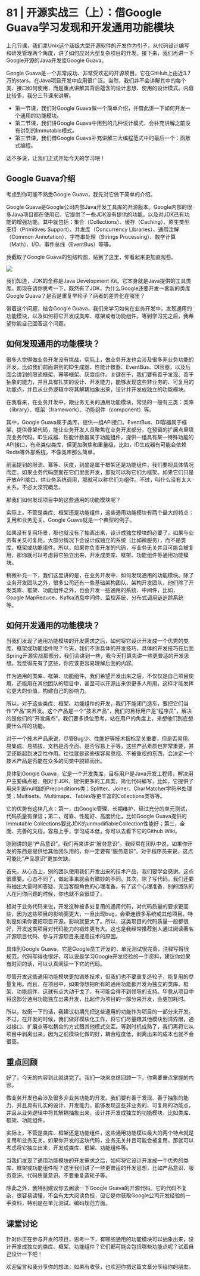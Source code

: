 # 81 | 开源实战三（上）：借Google Guava学习发现和开发通用功能模块

上几节课，我们拿Unix这个超级大型开源软件的开发作为引子，从代码设计编写和研发管理两个角度，讲了如何应对大型复杂项目的开发。接下来，我们再讲一下Google开源的Java开发库Google Guava。

Google Guava是一个非常成功、非常受欢迎的开源项目。它在GitHub上由近3.7万的stars。在Java项目开发中应用很广泛。当然，我们并不会讲解其中的每个类、接口如何使用，而是重点讲解其背后蕴含的设计思想、使用的设计模式。内容比较多，我分三节课来讲解。

*   第一节课，我们对Google Guava做一个简单介绍，并借此讲一下如何开发一个通用的功能模块。
*   第二节课，我们讲Google Guava中用到的几种设计模式，会补充讲解之前没有讲到的Immutable模式。
*   第三节课，我们借Google Guava补充讲解三大编程范式中的最后一个：函数式编程。

话不多说，让我们正式开始今天的学习吧！

## Google Guava介绍

考虑到你可能不熟悉Google Guava，我先对它做下简单的介绍。

Google Guava是Google公司内部Java开发工具库的开源版本。Google内部的很多Java项目都在使用它。它提供了一些JDK没有提供的功能，以及对JDK已有功能的增强功能。其中就包括：集合（Collections）、缓存（Caching）、原生类型支持（Primitives Support）、并发库（Concurrency Libraries）、通用注解（Common Annotation）、字符串处理（Strings Processing）、数学计算（Math）、I/O、事件总线（EventBus）等等。

我截取了Google Guava的包结构图，贴到了这里，你看起来更加直观些。

![](https://static001.geekbang.org/resource/image/1c/45/1ce23ffd03045dadf2bad7e126337045.png)

我们知道，JDK的全称是Java Development Kit。它本身就是Java提供的工具类库。那现在请你思考一下，既然有了JDK，为什么Google还要开发一套新的类库Google Guava？是否是重复早轮子？两者的差异化在哪里？

带着这个问题，结合Google Guava，我们来学习如何在业务开发中，发现通用的功能模块，以及如何将它开发成类库、框架或者功能组件。等到学习完之后，我希望你能自己回答这个问题。

## 如何发现通用的功能模块？

很多人觉得做业务开发没有挑战，实际上，做业务开发也会涉及很多非业务功能的开发，比如我们前面讲到的ID生成器、性能计数器、EventBus、DI容器，以及后面会讲到的限流框架、幂等框架、灰度组件。关键在于，我们要有善于发现、善于抽象的能力，并且具有扎实的设计、开发能力，能够发现这些非业务的、可复用的功能点，并且从业务逻辑中将其解耦抽象出来，设计并开发成独立的功能模块。

在我看来，在业务开发中，跟业务无关的通用功能模块，常见的一般有三类：类库（library）、框架（framework）、功能组件（component）等。

其中，Google Guava属于类库，提供一组API接口。EventBus、DI容器属于框架，提供骨架代码，能让业务开发人员聚焦在业务开发部分，在预留的扩展点里填充业务代码。ID生成器、性能计数器属于功能组件，提供一组具有某一特殊功能的API接口，有点类似类库，但更加聚焦和重量级，比如，ID生成器有可能会依赖Redis等外部系统，不像类库那么简单。

前面提到的限流、幂等、灰度，到底是属于框架还是功能组件，我们要视具体情况而定。如果业务代码嵌套在它们里面开发，那就可以称它们为框架。如果它们只是开放API接口，供业务系统调用，那就可以称它们为组件。不过，叫什么没有太大关系，不必太深究概念。

那我们如何发现项目中的这些通用的功能模块呢？

实际上，不管是类库、框架还是功能组件，这些通用功能模块有两个最大的特点：复用和业务无关。Google Guava就是一个典型的例子。

如果没有复用场景，那也就没有了抽离出来，设计成独立模块的必要了。如果与业务有关又可复用，大部分情况下会设计成独立的系统（比如微服务），而不是类库、框架或功能组件。所以，如果你负责开发的代码，与业务无关并且可能会被复用，那你就可以考虑将它独立出来，开发成类库、框架、功能组件等通用功能模块。

稍微补充一下，我们这里讲的是，在业务开发中，如何发现通用的功能模块。除了业务开发团队之外，很多公司还有一些基础架构团队、架构开发团队，他们除了开发类库、框架、功能组件之外，也会开发一些通用的系统、中间件，比如，Google MapReduce、Kafka消息中间件、监控系统、分布式调用链追踪系统等。

## 如何开发通用的功能模块？

当我们发现了通用功能模块的开发需求之后，如何将它设计开发成一个优秀的类库、框架或功能组件呢？今天，我们不讲具体的开发技巧，具体的开发技巧在后面Spring开源实战那部分，我们会讲到一些，我今天打算先讲一些更普适的开发思想。我觉得先有了这些，你应该更容易理解后面的内容。

作为通用的类库、框架、功能组件，我们希望开发出来之后，不仅仅是自己项目使用，还能用在其他团队的项目中，甚至可以开源出来供更多人所用，这样才能发挥它更大的价值，构建自己的影响力。

所以，对于这些类库、框架、功能组件的开发，我们不能闭门造车，要把它们当作“产品”来开发。这个产品是一个“技术产品”，我们的目标用户是“程序员”，解决的是他们的“开发痛点”。我们要多换位思考，站在用户的角度上，来想他们到底想要什么样的功能。

对于一个技术产品来说，尽管Bug少、性能好等技术指标至关重要，但是否易用、易集成、易插拔、文档是否全面、是否容易上手等，这些产品素质也非常重要，甚至还能起到决定性作用。往往就是这些很容易忽视、不被重视的东西，会决定一个技术产品是否能在众多的同类中脱颖而出。

具体到Google Guava，它是一个开发类库，目标用户是Java开发工程师，解决用户主要痛点是，相对于JDK，提供更多的工具类，简化代码编写，比如，它提供了用来判断null值的Preconditions类；Splitter、Joiner、CharMatcher字符串处理类；Multisets、Multimaps、Tables等更丰富的Collections类等等。

它的优势有这样几点：第一，由Google管理、长期维护，经过充分的单元测试，代码质量有保证；第二，可靠、性能好、高度优化，比如Google Guava提供的Immutable Collections要比JDK的unmodifiableCollection性能好；第三，全面、完善的文档，容易上手，学习成本低，你可以去看下它的Github Wiki。

刚刚讲的是“产品意识”，我们再来讲讲“服务意识”。我经常在团队中说，如果你开发的东西是提供给其他团队用的，你一定要有“服务意识”。对于程序员来说，这点可能比“产品意识”更加欠缺。

首先，从心态上，别的团队使用我们开发出来的技术产品，我们要学会感谢。这点很重要。心态不同了，做起事来就会有微妙的不同。其次，除了写代码，我们还要有抽出大量时间答疑、充当客服角色的心理准备。有了这个心理准备，别的团队的人在问你问题的时候，你也就不会很烦了。

相对于业务代码来说，开发这种被多处复用的通用代码，对代码质量的要求更高些，因为这些项目的影响面更大，一旦出现bug，会牵连很多系统或其他项目。特别是如果你要把项目开源，影响就更大了。所以，这类项目的代码质量一般都很好，开发这类项目对代码能力的锻炼更有大。这也是我经常推荐别人通过阅读著名开源项目代码、参与开源项目来提高技术的原因。

具体到Google Guava，它是Google员工开发的，单元测试很完善，注释写得很规范，代码写得也很好，可以说是学习Google开发经验的一手资料，建议你如果有时间的话，可以认真阅读一下它的代码。

尽管开发这些通用功能模块更加锻炼技术，但我们也不要重复造轮子，能复用的尽量复用。而且，在项目中，如果你想把所有的通用功能都开发为独立的类库、框架、功能组件，这就有点大动干戈了，有可能会得不到领导的支持。毕竟从项目中将这部分通用功能独立出来开发，比起作为项目的一部分来开发，会更加耗时。

所以，权衡一下的话，我建议初期先把这些通用的功能作为项目的一部分来开发。不过，在开发的时候，我们做好模块化工作，将它们尽量跟其他模块划清界限，通过接口、扩展点等松耦合的方式跟其他模式交互。等到时机成熟了，我们再将它从项目中剥离出来。因为之前模块化做的好，耦合程度低，剥离出来的成本也就不会很高。

## 重点回顾

好了，今天的内容到此就讲完了。我们一块来总结回顾一下，你需要重点掌握的内容。

做业务开发也会涉及很多非业务功能的开发。我们要有善于发现、善于抽象的能力，并且具有扎实的设计、开发能力，能够发现这些非业务的、可复用的功能点，并且从业务逻辑中将其解耦抽象出来，设计并开发成独立的功能模块，比如类库、框架、功能组件。

实际上，不管是类库、框架还是功能组件，这些通用功能模块最大的两个特点就是复用和业务无关。如果你开发的这块代码，业务无关并且可能会被复用，那就可以考虑将它独立出来，开发成类库、框架、功能组件等。

当我们发现了通用功能模块的开发需求之后，如何将它设计开发成一个优秀的类库、框架或功能组件呢？这里我们讲了一些更普适的开发思想，比如产品意识、服务意识、代码质量意识、不要重复造轮子等。

除此之外，我特别建议你去阅读一下Google Guava的开源代码。它的代码不复杂，很容易读懂，不会有太大阅读负担，但它是你获取Google公司开发经验的一手资料，特别是在单元测试、编码规范方面。

## 课堂讨论

针对你正在参与开发的项目，思考一下，有哪些通用的功能模块可以抽象出来，设计开发成独立的类库、框架、功能组件？它们都可能会包括哪些功能点呢？试着自己设计一下吧！

欢迎留言和我分享你的想法，如果有收获，也欢迎你把这篇文章分享给你的朋友。
    